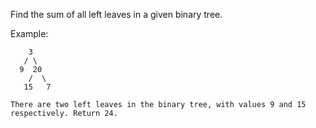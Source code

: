 Find the sum of all left leaves in a given binary tree.

Example:

~~~
    3
   / \
  9  20
    /  \
   15   7

There are two left leaves in the binary tree, with values 9 and 15 respectively. Return 24.
~~~

